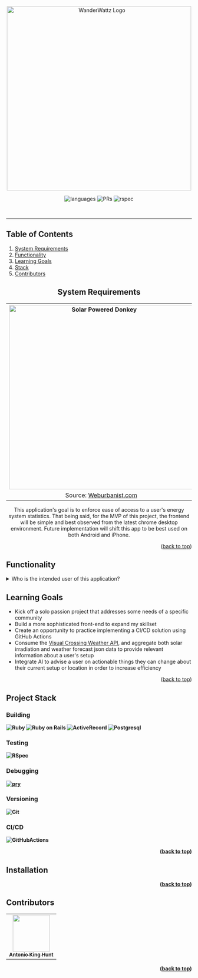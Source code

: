 <!---
# README

This README would normally document whatever steps are necessary to get the
application up and running.

Things you may want to cover:

* Ruby version

* System dependencies

* Configuration

* Database creation

* Database initialization

* How to run the test suite

* Services (job queues, cache servers, search engines, etc.)

* Deployment instructions

* ...
# WanderWattz
-->

<!-- top -->
<a id="top"></a>

<!-- Opening -->
<br />
<div align="center">
<img src="https://github.com/4D-Coder/WanderWattz-EMS/assets/89714398/cce44916-d4dd-4ebd-9fa5-5f34a2539526" alt="WanderWattz Logo" width="500px">

![languages](https://img.shields.io/github/languages/top/4D-Coder/WanderWattz-EMS?color=red)
![PRs](https://img.shields.io/github/issues-pr-closed/4D-Coder/WanderWattz-EMS)
![rspec](https://img.shields.io/gem/v/rspec?color=blue&label=rspec)

</div>
<br>
<hr>
<div align="center">
  <!-- Description -->
</div>

<!-- TABLE OF CONTENTS -->
<h2>Table of Contents</h2>

  <ol>
    <li><a href="#system_requirements">System Requirements</a></li>
    <li><a href="#functionality">Functionality</a></li>
    <li><a href="#learning_goals">Learning Goals</a></li>
    <li><a href="#stack">Stack</a></li>
    <li><a href="#contributors">Contributors</a></li>
  </ol>
<div align="center">
  <h2 id="system_requirements">System Requirements</h2>
  <table>
    <tr>
      <th>
        <img src="https://weburbanist.com/wp-content/uploads/2014/08/Mobile-Solar-Main.jpg" alt="Solar Powered Donkey" width="500px">
      </th>
    </tr>
    <tr>
      <td align="center">
        <sumamry>Source: <a href="https://weburbanist.com">Weburbanist.com</a></sumamry>
      </td>
    </tr>
  </table>
  <p>
    This application's goal is to enforce ease of access to a user's energy system statistics. That being said, for the MVP of this project, the frontend will be simple and best observed from the latest chrome desktop environment. Future implementation will shift this app to be best used on both Android and iPhone.
  </p>
</div>

<p align="right">(<a href="#top">back to top</a>)</p>

<!-- INSPIRATION -->
<h2 id="functionality">Functionality</h2>
<details>
  <summary>Who is the intended user of this application?</summary>
  <p>
    Upon initially ideating this project, my love for travel and desire for a mobile living set up inspired the features and needs of a user who's solar setup is consistently on the move. While it can also be used for a stationary solar setup, This app is designed to take some of the guessing and the headache out of figuring out if the current state of your solar system needs to be prioritized when planning your next park.
  </p>
</details>

<h2 id="learning_goals">Learning Goals</h2>
  <ul>
    <li>Kick off a solo passion project that addresses some needs of a specific community</li>
    <li>Build a more sophisticated front-end to expand my skillset</li>
    <li>Create an opportunity to practice implementing a CI/CD solution using GitHub Actions</li>
    <li>Consume the <a href="https://www.visualcrossing.com/weather-api">Visual Crossing Weather API</a>, and aggregate both solar irradiation and weather forecast json data to provide relevant information about a user's setup</li>
    <li>Integrate AI to advise a user on actionable things they can change about their current setup or location in order to increase efficiency</li>
  </ul>

<p align="right">(<a href="#top">back to top</a>)</p>

<!-- Built With -->
<!-- Icons found @ https://simpleicons.org/ -->

<h2 id="stack">Project Stack</h2>

<h3><strong>Building<strong></h3>

![Ruby](https://img.shields.io/badge/Ruby-CC342D?style=for-the-badge&logo=ruby&logoColor=white)
![Ruby on Rails](https://img.shields.io/badge/Ruby_on_Rails-CC0000?style=for-the-badge&logo=ruby-on-rails&logoColor=white)
![ActiveRecord](https://img.shields.io/badge/Active_Record-FFCD00.svg?style=for-the-badge&logo=Ruby-on-Rails&logoColor=black)
![Postgresql](https://img.shields.io/badge/PostgreSQL-316192?style=for-the-badge&logo=postgresql&logoColor=white)


<h3><strong>Testing<strong></h3>

![RSpec](https://img.shields.io/badge/Rspec-13B5EA.svg?style=for-the-badge&logo=Rolls-Royce&logoColor=white)

<h3><strong>Debugging<strong></h3>
<a href="http://pry.github.io/" target="_blank" rel="noopener noreferrer">

![pry](https://img.shields.io/badge/pry-CC342D.svg?style=for-the-badge&logo=Pry&logoColor=white)

</a>

<h3><strong>Versioning<strong></h3>

![Git](https://img.shields.io/badge/git-4B0082.svg?style=for-the-badge&logo=git&logoColor=white)

<h3><strong>CI/CD<strong></h3>

![GitHubActions](https://img.shields.io/badge/github_Projects-525DDC.svg?style=for-the-badge&logo=github&logoColor=white)

<p align="right">(<a href="#top">back to top</a>)</p>

<!-- Installation -->
<h2 id="installation">Installation</h2>


<p align="right">(<a href="#top">back to top</a>)</p>

<!-- Contributors -->
<h2 id="contributors">Contributors</h2>
<table>
  <tr>
    <td align="center">
      <a href="https://github.com/4D-Coder"><img src="https://avatars.githubusercontent.com/u/89714398?v=4" width="100px;" alt=""/><br /><sub><b>Antonio King Hunt</b></sub></a><br />
    </td>

</table>
<p align="right">(<a href="#top">back to top</a>)</p>

